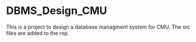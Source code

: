 # DBMS_Design_CMU
This is a project to design a database managment system for CMU.
The src files are added to the rep.

